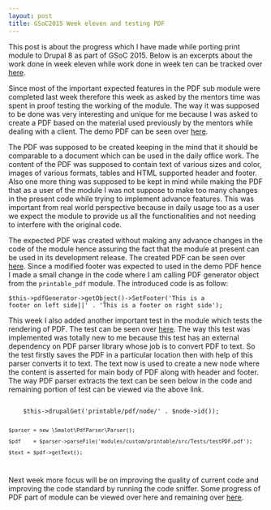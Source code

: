 ```yaml
---
layout: post
title: GSoC2015 Week eleven and testing PDF
---
```


This post is about the progress which I have made while porting print module to Drupal 8 as part of GSoC 2015. Below is an excerpts about the work done in week eleven while work done in week ten can be tracked over <a href="http://zealfire.github.io/GSoC2015-Week-ten-and-solving-issues/">here</a>.

Since most of the important expected features in the PDF sub module were completed last week therefore this week as asked by the mentors time was spent in proof testing the working of the module. The way it was supposed to be done was very interesting and unique for me because I was asked to create a PDF based on the material used previously by the mentors while dealing with a client. The demo PDF can be seen over <a href="http://cdn2.us.yokogawa.com/GS48C11Z05-00E-N_004_DI-511-05.pdf">here</a>.

The PDF was supposed to be created keeping in the mind that it should be comparable to a document which can be used in the daily office work. The content of the PDF was supposed to contain text of various sizes and color, images of various formats, tables and HTML supported header and footer. Also one more thing was supposed to be kept in mind while making the PDF that as a user of the module I was not suppose to make too many changes in the present code while trying to implement advance features. This was important from real world perspective because in daily usage too as a user we expect the module to provide us all the functionalities and not needing to interfere with the original code.

The expected PDF was created without making any advance changes in the code of the module hence assuring the fact that the module at present can be used in its development release. The created PDF can be seen over <a href="https://github.com/zealfire/printable/blob/master/testPDF.pdf">here</a>. Since a modified footer was expected to used in the demo PDF hence I made a small change in the code where I am calling PDF generator object from the <code>printable_pdf</code> module. The introduced code is as follow:

<code>$this->pdfGenerator->getObject()->SetFooter('This is a footer on left side||' . 'This is a footer on right side');</code>

This week I also added another important test in the module which tests the rendering of PDF. The test can be seen over <a href="https://github.com/zealfire/printable/blob/master/src/Tests/PrintablePdfTest.php">here</a>. The way this test was implemented was totally new to me because this test has an external dependency on PDF parser library whose job is to convert PDF to text. So the test firstly saves the PDF in a particular location then with help of this parser converts it to text. The text now is used to create a new node where the content is asserted for main body of PDF along with header and footer. The way PDF parser extracts the text can be seen below in the code and remaining portion of test can be viewed via the above link.

<code>
    $this->drupalGet('printable/pdf/node/' . $node->id());


    $parser = new \Smalot\PdfParser\Parser();
    
    $pdf    = $parser->parseFile('modules/custom/printable/src/Tests/testPDF.pdf');
    
    $text = $pdf->getText();
</code>

Next week more focus will be on improving the quality of current code and improving the code standard by running the code sniffer. Some progress of PDF part of  module can be viewed over <a href="https://github.com/zealfire/pdf_api" style="text-decoration:none;" target="_blank">here</a> and remaining over <a href="https://github.com/zealfire/printable">here</a>.
